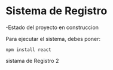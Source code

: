 <h1> Sistema de Registro </h1>
-Estado del proyecto en construccion

Para ejecutar el sistema, debes poner:

```npm install react```


sistama de Registro 2
